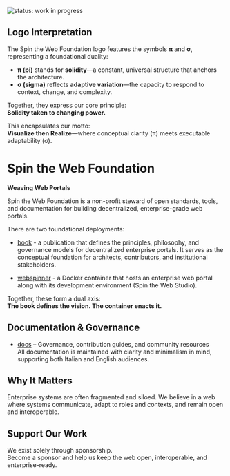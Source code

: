 ![status: work in progress](https://img.shields.io/badge/status-WIP-yellow)

## Logo Interpretation

The Spin the Web Foundation logo features the symbols **π** and **σ**, representing a foundational duality:

- **π (pi)** stands for **solidity**—a constant, universal structure that anchors the architecture.
- **σ (sigma)** reflects **adaptive variation**—the capacity to respond to context, change, and complexity.

Together, they express our core principle:  
**Solidity taken to changing power.**

This encapsulates our motto:  
**Visualize then Realize**—where conceptual clarity (π) meets executable adaptability (σ).

# Spin the Web Foundation

**Weaving Web Portals**

Spin the Web Foundation is a non-profit steward of open standards, tools, and documentation for building decentralized, enterprise-grade web portals.

There are two foundational deployments:

- [book](https://github.com/spintheweb/book) - a publication that defines the principles, philosophy, and governance models for decentralized enterprise portals. It serves as the conceptual foundation for architects, contributors, and institutional stakeholders.

- [webspinner](https://github.com/spintheweb/webspinner) - a Docker container that hosts an enterprise web portal along with its development environment (Spin the Web Studio).

Together, these form a dual axis:  
**The book defines the vision. The container enacts it.**

## Documentation & Governance

- [docs](https://github.com/spintheweb/docs) – Governance, contribution guides, and community resources  
  All documentation is maintained with clarity and minimalism in mind, supporting both Italian and English audiences.

## Why It Matters

Enterprise systems are often fragmented and siloed. We believe in a web where systems communicate, adapt to roles and contexts, and remain open and interoperable.

## Support Our Work

We exist solely through sponsorship.  
Become a sponsor and help us keep the web open, interoperable, and enterprise-ready.
